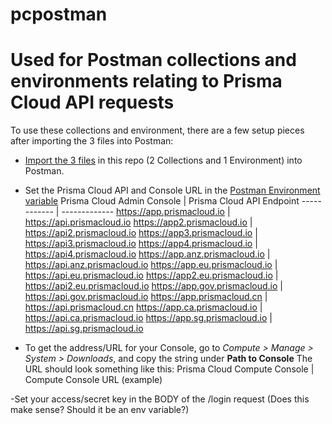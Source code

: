 # pcpostman

# Used for Postman collections and environments relating to Prisma Cloud API requests

To use these collections and environment, there are a few setup pieces after importing the 3 files into Postman:
* [Import the 3 files](https://learning.postman.com/docs/getting-started/importing-and-exporting-data/) in this repo (2 Collections and 1 Environment) into Postman.

* Set the Prisma Cloud API and Console URL in the [Postman Environment variable](https://learning.postman.com/docs/sending-requests/variables/)
Prisma Cloud Admin Console | 	Prisma Cloud API Endpoint
------------ | -------------
https://app.prismacloud.io	| https://api.prismacloud.io
https://app2.prismacloud.io	| https://api2.prismacloud.io
https://app3.prismacloud.io	| https://api3.prismacloud.io
https://app4.prismacloud.io	| https://api4.prismacloud.io
https://app.anz.prismacloud.io	| https://api.anz.prismacloud.io
https://app.eu.prismacloud.io	| https://api.eu.prismacloud.io
https://app2.eu.prismacloud.io	| https://api2.eu.prismacloud.io
https://app.gov.prismacloud.io	| https://api.gov.prismacloud.io
https://app.prismacloud.cn	| https://api.prismacloud.cn
https://app.ca.prismacloud.io	| https://api.ca.prismacloud.io
https://app.sg.prismacloud.io	| https://api.sg.prismacloud.io

* To get the address/URL for your Console, go to *Compute > Manage > System > Downloads*, and copy the string under **Path to Console**
The URL should look something like this: 
Prisma Cloud Compute Console | 	Compute Console URL (example)


-Set your access/secret key in the BODY of the /login request (Does this make sense? Should it be an env variable?)
